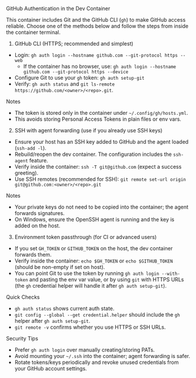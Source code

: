 GitHub Authentication in the Dev Container

This container includes Git and the GitHub CLI (`gh`) to make GitHub access reliable. Choose one of the methods below and follow the steps from inside the container terminal.

1) GitHub CLI (HTTPS; recommended and simplest)

- Login: `gh auth login --hostname github.com --git-protocol https --web`
  - If the container has no browser, use: `gh auth login --hostname github.com --git-protocol https --device`
- Configure Git to use your `gh` token: `gh auth setup-git`
- Verify: `gh auth status` and `git ls-remote https://github.com/<owner>/<repo>.git`.

Notes
- The token is stored only in the container under `~/.config/gh/hosts.yml`.
- This avoids storing Personal Access Tokens in plain files or env vars.

2) SSH with agent forwarding (use if you already use SSH keys)

- Ensure your host has an SSH key added to GitHub and the agent loaded (`ssh-add -l`).
- Rebuild/reopen the dev container. The configuration includes the `ssh-agent` feature.
- Verify inside the container: `ssh -T git@github.com` (expect a success greeting).
- Use SSH remotes (recommended for SSH): `git remote set-url origin git@github.com:<owner>/<repo>.git`

Notes
- Your private keys do not need to be copied into the container; the agent forwards signatures.
- On Windows, ensure the OpenSSH agent is running and the key is added on the host.

3) Environment token passthrough (for CI or advanced users)

- If you set `GH_TOKEN` or `GITHUB_TOKEN` on the host, the dev container forwards them.
- Verify inside the container: `echo $GH_TOKEN` or `echo $GITHUB_TOKEN` (should be non-empty if set on host).
- You can point Git to use the token by running `gh auth login --with-token` and pasting the env var value, or by using `git` with HTTPS URLs (the `gh` credential helper will handle it after `gh auth setup-git`).

Quick Checks
- `gh auth status` shows current auth state.
- `git config --global --get credential.helper` should include the `gh` helper after `gh auth setup-git`.
- `git remote -v` confirms whether you use HTTPS or SSH URLs.

Security Tips
- Prefer `gh auth login` over manually creating/storing PATs.
- Avoid mounting your `~/.ssh` into the container; agent forwarding is safer.
- Rotate tokens/keys periodically and revoke unused credentials from your GitHub account settings.
